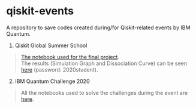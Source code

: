 # qiskit-events
A repository to save codes created during/for Qiskit-related events by IBM Quantum.

1. Qiskit Global Summer School
> [The notebook used for the final project](https://github.com/eraraya-ricardo/qiskit-events/blob/main/Qiskit%20Global%20Summer%20School/Qiskit%20Summer%20School%20Final%20Project%20VQE.ipynb). <br>
> The results (Simulation Graph and Dissociation Curve) can be seen [here](https://qgssshowcase.squarespace.com/showcase-part-2/team-104-quantasean) (password: 2020student).

2. IBM Quantum Challenge 2020
> All the notebooks used to solve the challenges during the event are [here](https://github.com/eraraya-ricardo/qiskit-events/tree/main/IBM%20Quantum%20Challenge%202020).
